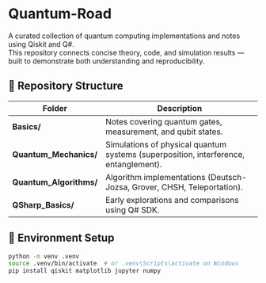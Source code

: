 # Quantum-Road

A curated collection of quantum computing implementations and notes using Qiskit and Q#.  
This repository connects concise theory, code, and simulation results — built to demonstrate both understanding and reproducibility.

## 📂 Repository Structure

| Folder | Description |
|--------|--------------|
| **Basics/** | Notes covering quantum gates, measurement, and qubit states. |
| **Quantum_Mechanics/** | Simulations of physical quantum systems (superposition, interference, entanglement). |
| **Quantum_Algorithms/** | Algorithm implementations (Deutsch-Jozsa, Grover, CHSH, Teleportation). |
| **QSharp_Basics/** | Early explorations and comparisons using Q# SDK. |

## 🧩 Environment Setup

```bash
python -m venv .venv
source .venv/bin/activate  # or .venv\Scripts\activate on Windows
pip install qiskit matplotlib jupyter numpy
